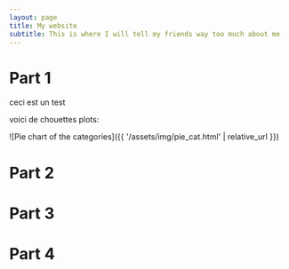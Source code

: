 ```yaml
---
layout: page
title: My website
subtitle: This is where I will tell my friends way too much about me
---
```


# Part 1
ceci est un test

voici de chouettes plots:

![Pie chart of the categories]({{ '/assets/img/pie_cat.html' | relative_url }})

# Part 2

# Part 3

# Part 4

